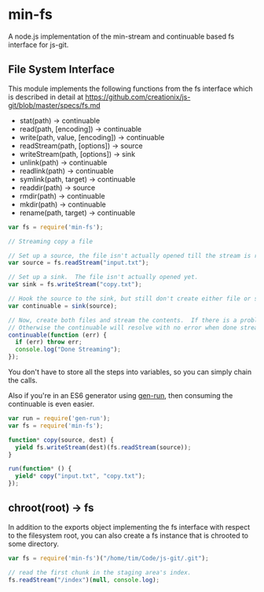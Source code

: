 min-fs
======

A node.js implementation of the min-stream and continuable based fs interface for js-git.

## File System Interface

This module implements the following functions from the fs interface which is described in detail at <https://github.com/creationix/js-git/blob/master/specs/fs.md>

- stat(path) -> continuable<stat>
- read(path, [encoding]) -> continuable<value>
- write(path, value, [encoding]) -> continuable
- readStream(path, [options]) -> source<binary>
- writeStream(path, [options]) -> sink<binary>
- unlink(path) -> continuable
- readlink(path) -> continuable<target>
- symlink(path, target) -> continuable
- readdir(path) -> source<name>
- rmdir(path) -> continuable
- mkdir(path) -> continuable
- rename(path, target) -> continuable

```js
var fs = require('min-fs');

// Streaming copy a file

// Set up a source, the file isn't actually opened till the stream is read from.
var source = fs.readStream("input.txt");

// Set up a sink.  The file isn't actually opened yet.
var sink = fs.writeStream("copy.txt");

// Hook the source to the sink, but still don't create either file or start moving yet.
var continuable = sink(source);

// Now, create both files and stream the contents.  If there is a problem it will be reported here.
// Otherwise the continuable will resolve with no error when done streaming.
continuable(function (err) {
  if (err) throw err;
  console.log("Done Streaming");
});
```

You don't have to store all the steps into variables, so you can simply chain the calls.

Also if you're in an ES6 generator using [gen-run](https://github.com/creationix/gen-run), then consuming the continuable is even easier.

```js
var run = require('gen-run');
var fs = require('min-fs');

function* copy(source, dest) {
  yield fs.writeStream(dest)(fs.readStream(source));
}

run(function* () {
  yield* copy("input.txt", "copy.txt");
});
```


## chroot(root) -> fs

In addition to the exports object implementing the fs interface with respect to the filesystem root, you can also create a fs instance that is chrooted to some directory.

```js
var fs = require('min-fs')("/home/tim/Code/js-git/.git");

// read the first chunk in the staging area's index.
fs.readStream("/index")(null, console.log);
```
